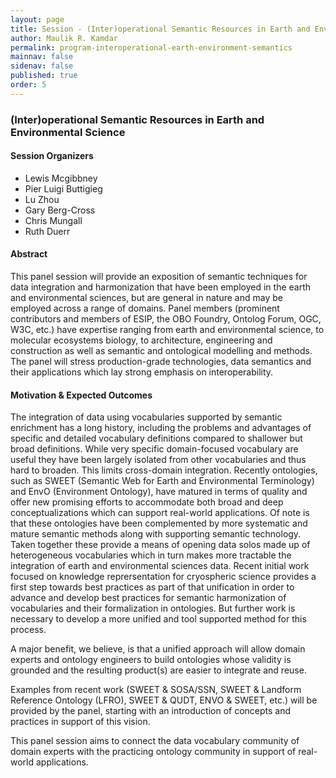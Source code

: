 ```yaml
---
layout: page
title: Session - (Inter)operational Semantic Resources in Earth and Environmental Science
author: Maulik R. Kamdar
permalink: program-interoperational-earth-environment-semantics
mainnav: false
sidenav: false
published: true
order: 5
---
```


### (Inter)operational Semantic Resources in Earth and Environmental Science

#### Session Organizers
- Lewis Mcgibbney 
- Pier Luigi Buttigieg 
- Lu Zhou
- Gary Berg-Cross
- Chris Mungall 
- Ruth Duerr

#### Abstract
This panel session will provide an exposition of semantic techniques for data integration and harmonization that have been employed in the earth and environmental sciences, but are general in nature and may be employed across a range of domains. Panel members (prominent contributors and members of ESIP, the OBO Foundry, Ontolog Forum, OGC, W3C, etc.) have expertise ranging from earth and environmental science, to molecular ecosystems biology, to architecture, engineering and construction as well as semantic and ontological modelling and methods. The panel will stress production-grade technologies, data semantics and their applications which lay strong emphasis on interoperability. 

#### Motivation & Expected Outcomes 

The integration of data using vocabularies supported by semantic enrichment has a long history, including the problems and advantages of specific and detailed vocabulary definitions compared to shallower but broad definitions. While very specific domain-focused vocabulary are useful they have been largely isolated from other vocabularies and thus hard to broaden. This limits cross-domain integration. Recently ontologies, such as SWEET (Semantic Web for Earth and Environmental Terminology) and EnvO (Environment Ontology), have matured in terms of quality and offer new promising efforts to accommodate both broad and deep conceptualizations which can support real-world applications. Of note is that these ontologies have been complemented by more systematic and mature semantic methods along with supporting semantic technology. Taken together these provide a means of opening data solos made up of heterogeneous vocabularies which in turn makes more tractable the integration of earth and environmental sciences data. 
Recent initial work focused on knowledge reprersentation for cryospheric science provides a first step towards best practices as part of that unification in order to advance and develop best practices for semantic harmonization of vocabularies and their formalization in ontologies. But further work is necessary to develop a more unified and tool supported method for this process. 

A major benefit, we believe, is that a unified approach will allow domain experts and ontology engineers to build ontologies whose validity is grounded and the resulting product(s) are easier to integrate and reuse. 

Examples from recent work (SWEET & SOSA/SSN, SWEET & Landform Reference Ontology (LFRO), SWEET & QUDT, ENVO & SWEET, etc.) will be provided by the panel, starting with an introduction of concepts and practices in support of this vision. 

This panel session aims to connect the data vocabulary community of domain experts with the practicing ontology community in support of real-world applications.